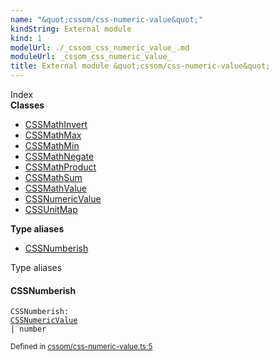 ```yaml
---
name: "&quot;cssom/css-numeric-value&quot;"
kindString: External module
kind: 1
modelUrl: ./_cssom_css_numeric_value_.md
moduleUrl: _cssom_css_numeric_value_
title: External module &quot;cssom/css-numeric-value&quot;
---
```








<section >
<div class="lead pb-2">Index</div>
<section class="tsd-panel tsd-index-panel">
<div class="tsd-index-content">
<section class="tsd-index-section ">
<strong>Classes</strong>
<ul>
<li class="tsd-kind-class tsd-parent-kind-external-module"><a href="../_cssom_css_numeric_value_.cssmathinvert/" class="tsd-kind-icon">CSSMath<wbr>Invert</a></li>
<li class="tsd-kind-class tsd-parent-kind-external-module"><a href="../_cssom_css_numeric_value_.cssmathmax/" class="tsd-kind-icon">CSSMath<wbr>Max</a></li>
<li class="tsd-kind-class tsd-parent-kind-external-module"><a href="../_cssom_css_numeric_value_.cssmathmin/" class="tsd-kind-icon">CSSMath<wbr>Min</a></li>
<li class="tsd-kind-class tsd-parent-kind-external-module"><a href="../_cssom_css_numeric_value_.cssmathnegate/" class="tsd-kind-icon">CSSMath<wbr>Negate</a></li>
<li class="tsd-kind-class tsd-parent-kind-external-module"><a href="../_cssom_css_numeric_value_.cssmathproduct/" class="tsd-kind-icon">CSSMath<wbr>Product</a></li>
<li class="tsd-kind-class tsd-parent-kind-external-module"><a href="../_cssom_css_numeric_value_.cssmathsum/" class="tsd-kind-icon">CSSMath<wbr>Sum</a></li>
<li class="tsd-kind-class tsd-parent-kind-external-module"><a href="../_cssom_css_numeric_value_.cssmathvalue/" class="tsd-kind-icon">CSSMath<wbr>Value</a></li>
<li class="tsd-kind-class tsd-parent-kind-external-module"><a href="../_cssom_css_numeric_value_.cssnumericvalue/" class="tsd-kind-icon">CSSNumeric<wbr>Value</a></li>
<li class="tsd-kind-class tsd-parent-kind-external-module"><a href="../_cssom_css_numeric_value_.cssunitmap/" class="tsd-kind-icon">CSSUnit<wbr>Map</a></li>
</ul>
</section>
<section class="tsd-index-section ">
<strong>Type aliases</strong>
<ul>
<li class="tsd-kind-type-alias tsd-parent-kind-external-module"><a href="../_cssom_css_numeric_value_/#cssnumberish" class="tsd-kind-icon">CSSNumberish</a></li>
</ul>
</section>
</div>
</section>
</section>
<section>
<div class="lead">Type aliases</div>
<section class="pb-4 pt-2 tsd-kind-type-alias tsd-parent-kind-external-module">
<div class="d-flex flex-row">

<h4 id="cssnumberish">CSSNumberish</h4>
</div>

<code class="tsd-signature tsd-kind-icon">CSSNumberish<span class="tsd-signature-symbol">:</span> <a href="../_cssom_css_numeric_value_.cssnumericvalue/" class="tsd-signature-type">CSSNumericValue</a><span class="tsd-signature-symbol"> | </span><span class="tsd-signature-type">number</span></code>

<aside class="tsd-sources pb-2">
<div class="d-flex flex-column">
<small class="text-muted">Defined in <a href="https://github.com/umbopepato/visua/blob/dbefde1/src/cssom/css-numeric-value.ts#L5">cssom/css-numeric-value.ts:5</a></small>
</div>
</aside>




</section>
</section>
